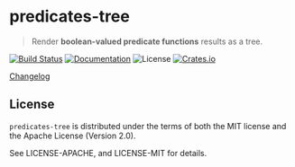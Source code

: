 # predicates-tree

> Render **boolean-valued predicate functions** results as a tree.

[![Build Status](https://dev.azure.com/assert-rs/assert-rs/_apis/build/status/predicates-rs?branchName=master)](https://dev.azure.com/assert-rs/assert-rs/_build/latest?definitionId=1&branchName=master)
[![Documentation](https://img.shields.io/badge/docs-master-blue.svg)](https://docs.rs/predicates-tree)
![License](https://img.shields.io/crates/l/predicates-tree.svg)
[![Crates.io](https://img.shields.io/crates/v/predicates-tree.svg?maxAge=2592000)](https://crates.io/crates/predicates-tree)

[Changelog](https://github.com/assert-rs/predicates-rs/blob/master/predicates-tree/CHANGELOG.md)


## License

`predicates-tree` is distributed under the terms of both the MIT license and the
Apache License (Version 2.0).

See LICENSE-APACHE, and LICENSE-MIT for details.
